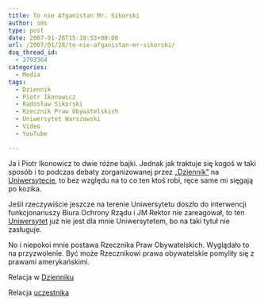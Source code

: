 ```yaml
---
title: To nie Afganistan Mr. Sikorski
author: sms
type: post
date: 2007-01-28T15:10:53+00:00
url: /2007/01/28/to-nie-afganistan-mr-sikorski/
dsq_thread_id:
  - 2793364
categories:
  - Media
tags:
  - Dziennik
  - Piotr Ikonowicz
  - Radosław Sikorski
  - Rzecznik Praw Obywatelskich
  - Uniwersytet Warszawski
  - Video
  - YouTube

---
```

Ja i Piotr Ikonowicz to dwie różne bajki. Jednak jak traktuje się kogoś w taki sposób i to podczas debaty zorganizowanej przez <a href="http://www.dziennik.pl" target="_blank">&#8222;Dziennik&#8221;</a> na <a href="http://www.uw.edu.pl" target="_blank">Uniwersytecie</a>, to bez względu na to co ten ktoś robi, ręce same mi sięgają po kozika.

<!--more-->

Jeśli rzeczywiście jeszcze na terenie Uniwersytetu doszło do interwencji funkcjonariuszy Biura Ochrony Rządu i JM Rektor nie zareagował, to ten <a href="http://www.uw.edu.pl" target="_blank">Uniwersytet</a> już nie jest dla mnie Uniwersytetem, bo na taki tytuł nie zasługuje.

No i niepokoi mnie postawa Rzecznika Praw Obywatelskich. Wyglądało to na przyzwolenie. Być może Rzecznikowi prawa obywatelskie pomyliły się z prawami amerykańskimi.



Relacja w <a href="http://www.dziennik.pl/Default.aspx?TabId=14&ShowArticleId=29605" target="_blank">Dzienniku</a>

Relacja <a href="http://panwiktor.blogspot.com/2007/01/dziennik-znw-kamie-pan-wiktor-na-to.html" target="_blank">uczestnika</a>